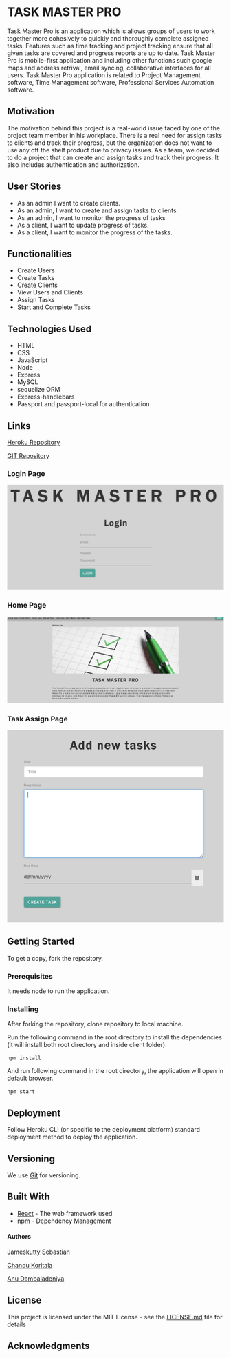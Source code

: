 # TASK MASTER PRO

Task Master Pro is an application which is  allows groups of users to work together more cohesively to quickly and thoroughly complete assigned tasks. Features such as time tracking and project tracking ensure that all given tasks are covered and progress reports are up to date. Task Master Pro is mobile-first application and including other functions such google maps and address retrival, email syncing, collaborative interfaces for all users. Task Master Pro application is related to Project Management software, Time Management software, Professional Services Automation software.

## Motivation

The motivation behind this project is a real-world issue faced by one of the project team member in his workplace. There is a real need for assign tasks to clients and track their progress, but the organization does not want to use any off the shelf product due to privacy issues. As a team, we decided to do a  project that can create and assign tasks and track their progress. It also includes authentication and authorization. 

## User Stories
- As an admin I want to create clients.
- As an admin, I want to create and assign tasks to clients
- As an admin, I want to monitor the progress of tasks
- As a client, I want to update progress of tasks.
- As a client, I want to monitor the progress of the tasks.


## Functionalities

- Create Users
- Create Tasks
- Create Clients
- View Users and Clients
- Assign Tasks
- Start and Complete Tasks

## Technologies Used 
- HTML
- CSS
- JavaScript
- Node
- Express
- MySQL
- sequelize ORM
- Express-handlebars
- Passport and passport-local for authentication

## Links

[Heroku Repository](https://taskmasterpro.herokuapp.com)

[GIT Repository](https://github.com/anu-dam/TMC)

### Login Page

![First Image](readmecontent/login.png)

### Home Page

![Second Image](readmecontent/home.png)

### Task Assign Page

![Third Image](readmecontent/taskassign.png)

## Getting Started

To get a copy, fork the repository.

### Prerequisites

It needs node to run the application.

### Installing

After forking the repository, clone repository to local machine.

Run the following command in the root directory to install the dependencies (it will install both root directory and inside client folder).

```
npm install
```

And run following command in the root directory, the application will open in default browser.

```
npm start
```

## Deployment

Follow Heroku CLI (or specific to the deployment platform) standard deployment method to deploy the application.

## Versioning

We use [Git](https://git-scm.com/) for versioning.

## Built With

- [React](https://reactjs.org/) - The web framework used
- [npm](https://www.npmjs.com/) - Dependency Management

<h4>Authors</h4>


[Jameskutty Sebastian](https://github.com/JameskuttySebastian)

[Chandu Koritala](https://github.com/ChanduKoritala)

[Anu Dambaladeniya](https://github.com/anu-dam)

## License

This project is licensed under the MIT License - see the [LICENSE.md](LICENSE.md) file for details

## Acknowledgments

